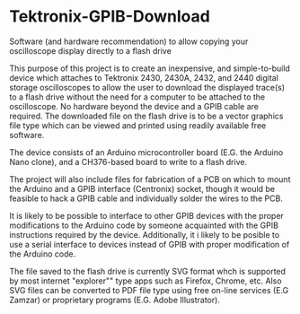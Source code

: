 # Tektronix-GPIB-Download
Software (and hardware recommendation) to allow copying your oscilloscope display directly to a flash drive

This purpose of this project is to create an inexpensive, and simple-to-build device which attaches to Tektronix 2430, 2430A, 2432, and 2440 digital storage oscilloscopes to allow the user to download the displayed trace(s) to a flash drive without the need for a computer to be attached to the oscilloscope.  No hardware beyond the device and a GPIB cable are required.  The downloaded file on the flash drive is to be a vector graphics file type which can be viewed and printed using readily available free software.  

The device consists of an Arduino microcontroller board (E.G. the Arduino Nano clone), and a CH376-based board to write to a flash drive.

The project will also include files for fabrication of a PCB on which to mount the Arduino and a GPIB interface (Centronix) socket, though it would be feasible to hack a GPIB cable and individually solder the wires to the PCB.

It is likely to be possible to interface to other GPIB devices with the proper modifications to the Arduino code by someone acquainted with the GPIB instructions required by the device.  Additionally, it i likely to be posible to use a serial interface to devices instead of GPIB with proper modification of the Arduino code.

The file saved to the flash drive is currently SVG format whch is supported by most internet "explorer"" type apps such as Firefox, Chrome, etc.  Also SVG files can be converted to PDF file type using free on-line services (E.G Zamzar) or proprietary programs (E.G. Adobe Illustrator).
